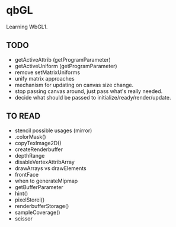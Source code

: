 # qbGL

Learning WbGL1.

## TODO
- getActiveAttrib (getProgramParameter)
- getActiveUniform (getProgramParameter)
- remove setMatrixUniforms
- unify matrix approaches
- mechanism for updating on canvas size change.
- stop passing canvas around, just pass what's really needed.
- decide what should be passed to initialize/ready/render/update.


## TO READ
- stencil possible usages (mirror)
- .colorMask()
- copyTexImage2D()
- createRenderbuffer
- depthRange
- disableVertexAttribArray
- drawArrays vs drawElements
- frontFace
- when to generateMipmap
- getBufferParameter
- hint()
- pixelStorei()
- renderbufferStorage()
- sampleCoverage()
- scissor
